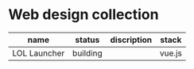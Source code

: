 # Web design collection
|name|status|discription|stack|
|:-:|:-:|:-:|:-:|
|LOL Launcher|building||vue.js|